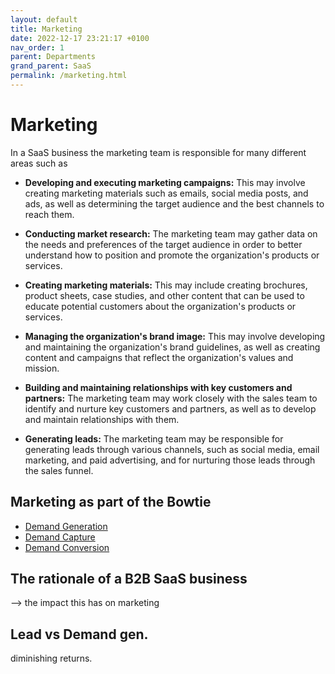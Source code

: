 ```yaml
---
layout: default
title: Marketing
date: 2022-12-17 23:21:17 +0100
nav_order: 1
parent: Departments
grand_parent: SaaS
permalink: /marketing.html
---
```


# Marketing

In a SaaS business the marketing team is responsible for many different areas such as

- **Developing and executing marketing campaigns:** This may involve creating marketing materials such as emails, social media posts, and ads, as well as determining the target audience and the best channels to reach them.

- **Conducting market research:** The marketing team may gather data on the needs and preferences of the target audience in order to better understand how to position and promote the organization's products or services.

- **Creating marketing materials:** This may include creating brochures, product sheets, case studies, and other content that can be used to educate potential customers about the organization's products or services.

- **Managing the organization's brand image:** This may involve developing and maintaining the organization's brand guidelines, as well as creating content and campaigns that reflect the organization's values and mission.

- **Building and maintaining relationships with key customers and partners:** The marketing team may work closely with the sales team to identify and nurture key customers and partners, as well as to develop and maintain relationships with them.

- **Generating leads:** The marketing team may be responsible for generating leads through various channels, such as social media, email marketing, and paid advertising, and for nurturing those leads through the sales funnel.

## Marketing as part of the Bowtie

- [Demand Generation](/demand_gen.html)
- [Demand Capture](/demand_capture.html)
- [Demand Conversion](/demand_conversion.html)

## The rationale of a B2B SaaS business

--> the impact this has on marketing

## Lead vs Demand gen.

diminishing returns.
